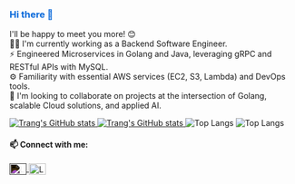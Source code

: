 <h3 style="color: #0969da;">Hi there 👋</h3>

I'll be happy to meet you more! 😊 <br>
👩🏻 I'm currently working as a Backend Software Engineer.<br>
⚡ Engineered Microservices in Golang and Java, leveraging gRPC and RESTful APIs with MySQL. <br>
⚙️ Familiarity with essential AWS services (EC2, S3, Lambda) and DevOps tools. <br>
🤝 I'm looking to collaborate on projects at the intersection of Golang, scalable Cloud solutions, and applied AI.


<p align="left">
  <a href="https://github.com/ntttrang/github-readme-stats">
    <img src="https://github-readme-stats.vercel.app/api?username=ntttrang&show_icons=true&theme=dark#gh-dark-mode-only" alt="Trang's GitHub stats" />
    <img src="https://github-readme-stats.vercel.app/api?username=ntttrang&show_icons=true&theme=default#gh-light-mode-only" alt="Trang's GitHub stats" />
  </a>
  <img src="https://github-readme-stats.vercel.app/api/top-langs/?username=ntttrang&layout=compact&langs_count=10&show_icons=true&theme=dark#gh-dark-mode-only" alt="Top Langs" />
  <img src="https://github-readme-stats.vercel.app/api/top-langs/?username=ntttrang&layout=compact&langs_count=10&show_icons=true&theme=default#gh-light-mode-only" alt="Top Langs" />
</p>



<h4 align="left"> 📫 Connect with me:</h4>
<p align="left">
<a href="https://www.linkedin.com/in/ntttrang" target="blank">
  <img align="center" src="https://cdn.jsdelivr.net/npm/simple-icons@3.0.1/icons/linkedin.svg#gh-dark-mode-only" alt="LinkedIn" height="20" width="30" style="filter: invert(1);" />
  <img align="center" src="https://cdn.jsdelivr.net/npm/simple-icons@3.0.1/icons/linkedin.svg#gh-light-mode-only" alt="LinkedIn" height="20" width="30" />
</a>
</p>
